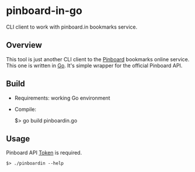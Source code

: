 # pinboard-in-go
CLI client to work with pinboard.in bookmarks service.

## Overview
This tool is just another CLI client to the [Pinboard](https://pinboard.in) bookmarks online service.
This one is written in [Go](https://golang.org). It's simple wrapper for the official Pinboard API.

## Build

* Requirements: working Go environment

* Compile:

    $> go build pinboardin.go

## Usage
Pinboard API [Token](https://pinboard.in/settings/password) is required.

    $> ./pinboardin --help
